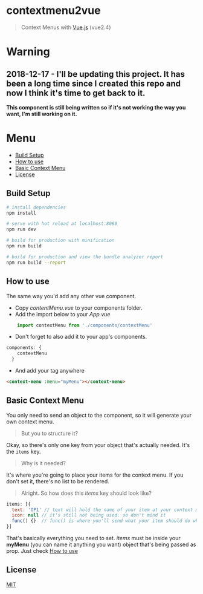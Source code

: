 # contextmenu2vue

> Context Menus with [Vue.js](https://github.com/vuejs/vue) (vue2.4)

# Warning
**2018-12-17 - I'll be updating this project. It has been a long time since I created this repo and now I think it's time to get back to it.**
---
**This component is still being written so if it's not working the way you want, I'm still working on it.**


# Menu
* [Build Setup](#build-setup)
* [How to use](#how-to-use)
* [Basic Context Menu](#basic-context-menu)
* [License](#license)

## Build Setup

``` bash
# install dependencies
npm install

# serve with hot reload at localhost:8080
npm run dev

# build for production with minification
npm run build

# build for production and view the bundle analyzer report
npm run build --report
```
## How to use

The same way you'd add any other vue component.
- Copy *contentMenu.vue* to your components folder.
- Add the import below to your *App.vue*
``` javascript 
    import contextMenu from './components/contextMenu' 
``` 

- Don't forget to also add it to your app's components. 
``` javascript
components: {
    contextMenu
  } 
  ```
- And add your tag anywhere
``` html
<context-menu :menu="myMenu"></context-menu>
```

## Basic Context Menu
You only need to send an object to the component, so it will generate your own context menu.
> But you to structure it?
>
Okay, so there's only one key from your object that's actually needed. It's the ``` items ``` key.
> Why is it needed?
>
It's where you're going to place your items for the context menu. If you don't set it, there's no list to be rendered.
> Alright. So how does this *items* key should look like?
``` javascript
items: [{
  text: 'OP1' // text will hold the name of your item at your context menu.
  icon: null // it's still not being used. so don't mind it
  func() {}  // func() is where you'll send what your item should do when it's clicked
}]
```
That's basically everything you need to set. *items* must be inside your **myMenu** (you can name it anything you want) object that's being passed as prop. Just check [How to use](#how-to-use)


## License

[MIT](http://opensource.org/licenses/MIT)
